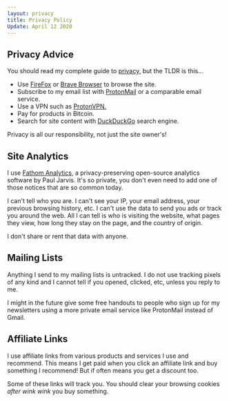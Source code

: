 ```yaml
---
layout: privacy
title: Privacy Policy
Update: April 12 2020
---
```


## Privacy Advice

You should read my complete guide to [privacy,](/) but the TLDR is this...

- Use [FireFox](/) or [Brave Browser](/) to browse the site.
- Subscribe to my email list with [ProtonMail](/) or a comparable email service.
- Use a VPN such as [ProtonVPN.](/)
- Pay for products in Bitcoin.
- Search for site content with [DuckDuckGo](/) search engine.

Privacy is all our responsibility, not just the site owner's!

## Site Analytics

I use [Fathom Analytics,](https://usefathom.com/ref/QDNHKF) a privacy-preserving open-source analytics software by Paul Jarvis. It's so private, you don't even need to add one of those notices that are so common today.

I can't tell who you are. I can't see your IP, your email address, your previous browsing history, etc. I can't use the data to send you ads or track you around the web. All I can tell is who is visiting the website, what pages they view, how long they stay on the page, and the country of origin. 

I don't share or rent that data with anyone.

## Mailing Lists

Anything I send to my mailing lists is untracked. I do not use tracking pixels of any kind and I cannot tell if you opened, clicked, etc, unless you reply to me.

I might in the future give some free handouts to people who sign up for my newsletters using a more private email service like ProtonMail instead of Gmail.

## Affiliate Links

I use affiliate links from various products and services I use and recommend. This means I get paid when you click an affiliate link and buy something I recommend! But if often means you get a discount too. 

Some of these links will track you. You should clear your browsing cookies *after* *wink wink* you buy something.
